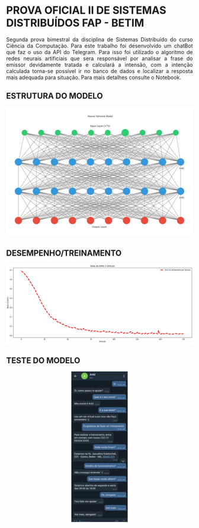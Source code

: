 <H1>PROVA OFICIAL II DE SISTEMAS DISTRIBUÍDOS FAP - BETIM </H1>
<p align="justify">Segunda prova bimestral da disciplina de Sistemas Distribuído do curso Ciência da Computação. Para este trabalho foi desenvolvido um chatBot que faz o uso da API do Telegram. Para isso foi utilizado o algoritmo de redes neurais artificiais que sera responsável por analisar a frase do emissor devidamente tratada e calculará a intensão, com a intenção calculada torna-se possível ir no banco de dados e localizar a resposta mais adequada para situação. Para mais detalhes consulte o Notebook.</p>

<H2>ESTRUTURA DO MODELO </H2>
<p align="center"><img src="Image/modelo.png"></p>

<H2>DESEMPENHO/TREINAMENTO</H2>
<p align="center"><img src="Image/grafico.png"></p>

<H2>TESTE DO MODELO</H2>
<p align="center"><img width=30% height=30% src="Image/teste.png"></p>
